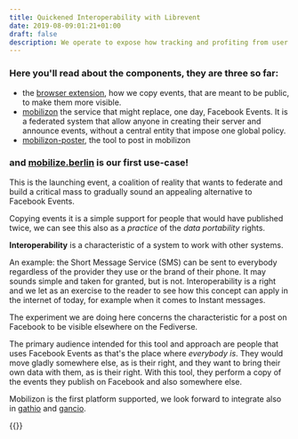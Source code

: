 ```yaml
---
title: Quickened Interoperability with Librevent
date: 2019-08-09:01:21+01:00
draft: false
description: We operate to expose how tracking and profiting from user data had a negative impact on society, and develop proof of concept countermeasures 
---
```


### Here you'll read about the components, they are three so far:

* the [browser extension](/browser-extension), how we copy events, that are meant to be public, to make them more visible.
* [mobilizon](https://joinmobilizon.org/) the service that might replace, one day, Facebook Events. It is a federated system that allow anyone in creating their server and announce events, without a central entity that impose one global policy.
* [mobilizon-poster](/mobilizon-poster), the tool to post in mobilizon

### and [mobilize.berlin](https://mobilize.berlin) is our first use-case!

This is the launching event, a coalition of reality that wants to federate and
build a critical mass to gradually sound an appealing alternative to Facebook
Events.

Copying events it is a simple support for people that would have published
twice, we can see this also as a _practice_ of the _data portability_ rights.

**Interoperability** is a characteristic of a system to work with other systems.

An example: the Short Message Service (SMS) can be sent to everybody regardless
of the provider they use or the brand of their phone. It may sounds simple and
taken for granted, but is not. Interoperability is a right and we let as an
exercise to the reader to see how this concept can apply in the internet of
today, for example when it comes to Instant messages.

The experiment we are doing here concerns the characteristic for a post on
Facebook to be visible elsewhere on the Fediverse.

The primary audience intended for this tool and approach are people that uses
Facebook Events as that's the place where _everybody is_. They would move gladly
somewhere else, as is their right, and they want to bring their own data with
them, as is their right. With this tool, they perform a copy of the events they
publish on Facebook and also somewhere else.

Mobilizon is the first platform supported, we look forward to integrate also in
[gathio](https://gath.io) and [gancio](https://gancio.cisti.org/).

{{<librevent-extension>}}
